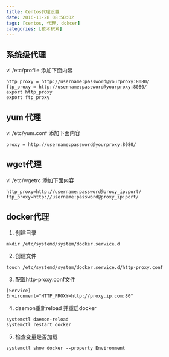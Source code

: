 ```yaml
---
title: Centos代理设置
date: 2016-11-28 08:50:02
tags: [centos, 代理, dokcer]
categories: [技术积累]
---
```

## 系统级代理
vi /etc/profile
添加下面内容
```
http_proxy = http://username:password@yourproxy:8080/
ftp_proxy = http://username:password@yourproxy:8080/
export http_proxy
export ftp_proxy
```
## yum 代理
vi /etc/yum.conf
添加下面内容
```
proxy = http://username:password@yourproxy:8080/
```
## wget代理
vi /etc/wgetrc 
添加下面内容
```
http_proxy=http://username:password@proxy_ip:port/
ftp_proxy=http://username:password@proxy_ip:port/
```
## docker代理
1. 创建目录
```
mkdir /etc/systemd/system/docker.service.d
```
2. 创建文件
```
touch /etc/systemd/system/docker.service.d/http-proxy.conf
```
3. 配置http-proxy.conf文件
```
[Service]
Environment="HTTP_PROXY=http://proxy.ip.com:80"
```
4. daemon重新reload 并重启docker
```
systemctl daemon-reload
systemctl restart docker
```
5. 检查变量是否加载
```
systemctl show docker --property Environment
```


